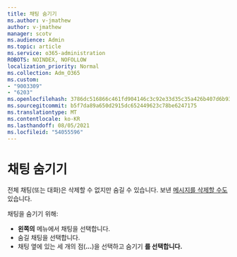```yaml
---
title: 채팅 숨기기
ms.author: v-jmathew
author: v-jmathew
manager: scotv
ms.audience: Admin
ms.topic: article
ms.service: o365-administration
ROBOTS: NOINDEX, NOFOLLOW
localization_priority: Normal
ms.collection: Adm_O365
ms.custom:
- "9003309"
- "6203"
ms.openlocfilehash: 3786dc516866c461fd904146c3c92e33d35c35a426b407d6b93d97fd11446ce9
ms.sourcegitcommit: b5f7da89a650d2915dc652449623c78be6247175
ms.translationtype: MT
ms.contentlocale: ko-KR
ms.lasthandoff: 08/05/2021
ms.locfileid: "54055596"
---
```

# <a name="hide-a-chat"></a>채팅 숨기기

전체 채팅(또는 대화)은 삭제할 수 없지만 숨길 수 있습니다. 보낸 [메시지를 삭제할 수도](https://support.office.com/client/delete-a-message-you-have-sent-67bd76a5-04e7-46ea-9ef0-5800865cb8f3) 있습니다.

채팅을 숨기기 위해:

- **왼쪽의** 메뉴에서 채팅을 선택합니다.
- 숨길 채팅을 선택합니다.
- 채팅 옆에 있는 세 개의 점(**...**)을 선택하고 숨기기 **를 선택합니다.**

